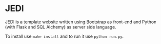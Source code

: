 # JEDI
JEDI is a template website written using Bootstrap as front-end and Python (with Flask and SQL Alchemy) as server side language.

To install use `make install` and to run it use `python run.py`.